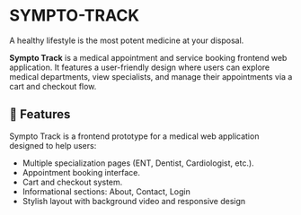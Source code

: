 # SYMPTO-TRACK
A healthy lifestyle is the most potent medicine at your disposal.


**Sympto Track** is a medical appointment and service booking frontend web application. It features a user-friendly design where users can explore medical departments, view specialists, and manage their appointments via a cart and checkout flow.

## 🏥 Features
Sympto Track is a frontend prototype for a medical web application designed to help users:

- Multiple specialization pages (ENT, Dentist, Cardiologist, etc.).
- Appointment booking interface.
- Cart and checkout system.
- Informational sections: About, Contact, Login
- Stylish layout with background video and responsive design
